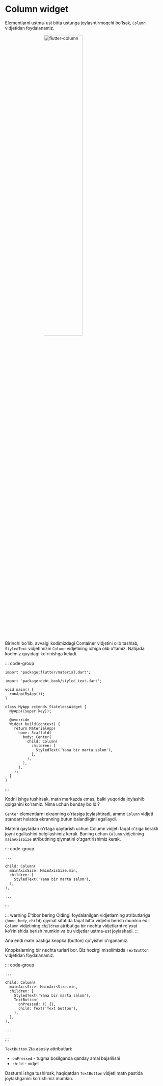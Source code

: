 # Column widget

Elementlarni ustma-ust bitta ustunga joylashtirmoqchi bo'lsak, `Column` vidjetidan foydalanamiz.

![flutter-column](https://documentation-uz.fra1.cdn.digitaloceanspaces.com/flutter/flutter-column.png)

Birinchi bo'lib, avvalgi kodimizdagi Container vidjetini olib tashlab, `StyledText` vidjetimizni `Column` vidjetining
ichiga olib o'tamiz. Natijada kodimiz quyidagi ko'rinishga keladi.

::: code-group

```dart{17,21} [lib/main.dart]
import 'package:flutter/material.dart';

import 'package:debt_book/styled_text.dart';

void main() {
  runApp(MyApp());
}

class MyApp extends StatelessWidget {
  MyApp({super.key});

  @override
  Widget build(context) {
    return MaterialApp(
      home: Scaffold(
        body: Center(
          child: Column(
            children: [
              StyledText('Yana bir marta salom'),
            ],
          ),
        ),
      ),
    );
  }
}
```

:::

Kodni ishga tushirsak, matn markazda emas, balki yuqorida joylashib qolganini ko'ramiz. Nima uchun bunday bo'ldi?

`Center` elementlarni ekranning o'rtasiga joylashtiradi, ammo `Column` vidjeti standart holatda ekranning butun
balandligini egallaydi.

Matnni qaytadan o'rtaga qaytarish uchun Column vidjeti faqat o'ziga kerakli joyni egallashini belgilashimiz kerak.
Buning uchun `Column` vidjetining `mainAxisSize` atributining qiymatini o'zgartirishimiz kerak.

::: code-group

```dart{4} [lib/main.dart]
...

child: Column(
  mainAxisSize: MainAxisSize.min,
  children: [
    StyledText('Yana bir marta salom'),
  ],
),

...
```

:::

::: warning E'tibor bering
Oldingi foydalanilgan vidjetlarning atributlariga (`home`, `body`, `child`) qiymat sifatida faqat bitta vidjetni berish
mumkin edi. `Column` vidjetining `children` atributiga bir nechta vidjetlarni ro'yxat ko'rinishida berish mumkin va bu
vidjetlar ustma-ust joylashadi.
:::

Ana endi matn pastiga knopka (button) qo'yishni o'rganamiz.

Knopkalarning bir nechta turlari bor. Biz hozirgi misolimizda `TextButton` vidjetidan foydalanamiz.

::: code-group

```dart{7-10} [lib/main.dart]
...

child: Column(
  mainAxisSize: MainAxisSize.min,
  children: [
    StyledText('Yana bir marta salom'),
    TextButton(
      onPressed: () {},
      child: Text('Text button'),
    ),
  ],
),

...
```

:::

`TextButton` 2ta asosiy attributlari:

* `onPressed` - tugma bosilganda qanday amal bajarilishi
* `child` - vidjet

Dasturni ishga tushirsak, haqiqatdan `TextButton` vidjeti matn pastida joylashganini ko'rishimiz mumkin.








<style scoped>
img {
    display: flex;
    justify-content: center;
    width: 50%;
    margin-left: 25%;
}
</style>
